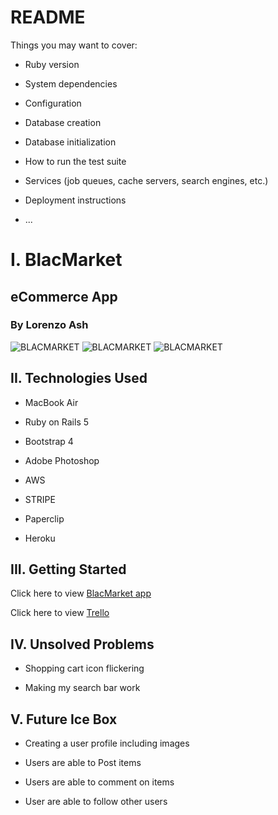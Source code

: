 
# README
Things you may want to cover:

* Ruby version

* System dependencies

* Configuration

* Database creation

* Database initialization

* How to run the test suite

* Services (job queues, cache servers, search engines, etc.)

* Deployment instructions

* ...

# I. BlacMarket

## eCommerce App 
### By Lorenzo Ash


![BLACMARKET](https://i.imgur.com/2Y74oDZ.png)
![BLACMARKET](https://i.imgur.com/JZsjsfD.png)
![BLACMARKET](https://i.imgur.com/EJYWqBA.png)

## II. Technologies Used

* MacBook Air

* Ruby on Rails 5

* Bootstrap 4

* Adobe Photoshop

* AWS

* STRIPE

* Paperclip

* Heroku


## III. Getting Started

Click here to view [BlacMarket app ](https://blacmarket.herokuapp.com/)

Click here to view [Trello](https://trello.com/b/27IWNYPq/project-2)


## IV. Unsolved Problems

* Shopping cart icon flickering

* Making my search bar work



## V. Future Ice Box

* Creating a user profile including images

* Users are able to Post items 

* Users are able to comment on items

* User are able to follow other users


